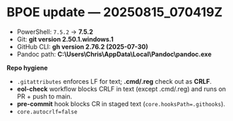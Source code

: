 <!-- status: stub; target: 150+ words -->
<!-- status: stub; target: 150+ words -->
<!-- status: stub; target: 150+ words -->
<!-- status: stub; target: 150+ words -->
<!-- status: stub; target: 150+ words -->
<!-- status: stub; target: 150+ words -->
<!-- status: stub; target: 150+ words -->
# BPOE update — 20250815_070419Z

- PowerShell: `7.5.2` → **7.5.2**
- Git: **git version 2.50.1.windows.1**
- GitHub CLI: **gh version 2.76.2 (2025-07-30)**
- Pandoc path: **C:\Users\Chris\AppData\Local\Pandoc\pandoc.exe**

**Repo hygiene**
- `.gitattributes` enforces LF for text; **.cmd/.reg** check out as **CRLF**.
- **eol-check** workflow blocks CRLF in text (except .cmd/.reg) and runs on PR + push to main.
- **pre-commit** hook blocks CR in staged text (`core.hooksPath=.githooks`).
- `core.autocrlf=false`








